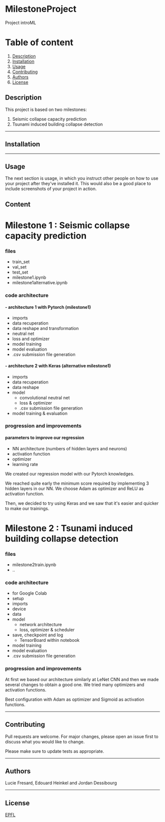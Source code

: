 # MilestoneProject
Project introML

# Table of content
1. [Description](#description)
2. [Installation](#installation)
3. [Usage](#usage)
4. [Contributing](#content)
5. [Authors](#authors)
6. [License](#license)



## Description
This project is based on two milestones:
1. Seismic collapse capacity prediction
2. Tsunami induced building collapse detection

---

## Installation

---

## Usage

The next section is usage, in which you instruct other people on how to use your project after they’ve installed it. This would also be a good place to include screenshots of your project in action.

## Content

# Milestone 1 : Seismic collapse capacity prediction

### files 
- train_set
- val_set
- test_set
- milestone1.ipynb
- milestone1alternative.ipynb

### code architecture 

#### - architecture 1 with Pytorch (milestone1)
- imports
- data recuperation
- data reshape and transformation
- neutral net
- loss and optimizer
- model training
- model evaluation
- .csv submission file generation

#### - architecture 2 with Keras (alternative milestone1)
- imports
- data recuperation
- data reshape
- model  
  - convolutional neutral net
  - loss & optimizer
  - .csv submission file generation
- model training & evaluation

### progression and improvements

#### parameters to improve our regression
- NN architecture (numbers of hidden layers and neurons)
- activation function
- optimizer
- learning rate

We created our regression model with our Pytorch knowledges.

We reached quite early the minimum score required by implementing 3 hidden layers in our NN.
We choose Adam as optimizer and ReLU as activation function.

Then, we decided to try using Keras and we saw that it's easier and quicker to make our trainings.




# Milestone 2 : Tsunami induced building collapse detection

### files 
- milestone2train.ipynb
- ..

### code architecture 
- for Google Colab
- setup
- imports
- device 
- data
- model 
  - network architecture
  - loss, optimizer & scheduler
- save, checkpoint and log
  - TensorBoard within notebook
- model training
- model evaluation
- .csv submission file generation

### progression and improvements
At first we based our architecture similarly at LeNet CNN and then we made several changes to obtain a good one.
We tried many optimizers and activation functions. 

Best configuration with Adam as optimizer and Sigmoid as activation functions.



--- 

## Contributing
Pull requests are welcome. For major changes, please open an issue first to discuss what you would like to change.

Please make sure to update tests as appropriate.

--- 

## Authors
Lucie Fresard, Edouard Heinkel and Jordan Dessibourg

---

## License
[EPFL](https://choosealicense.com/licenses/epfl/)
